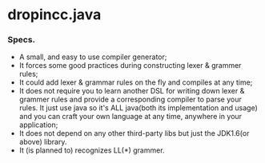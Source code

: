dropincc.java
=============

### Specs.

* A small, and easy to use compiler generator;
* It forces some good practices during constructing lexer & grammer rules;
* It could add lexer & grammar rules on the fly and compiles at any time;
* It does not require you to learn another DSL for writing down lexer & grammer rules and provide a corresponding compiler to parse your rules. It just use java so it's ALL java(both its implementation and usage) and you can craft your own language at any time, anywhere in your application;
* It does not depend on any other third-party libs but just the JDK1.6(or above) library.
* It (is planned to) recognizes LL(*) grammer.

